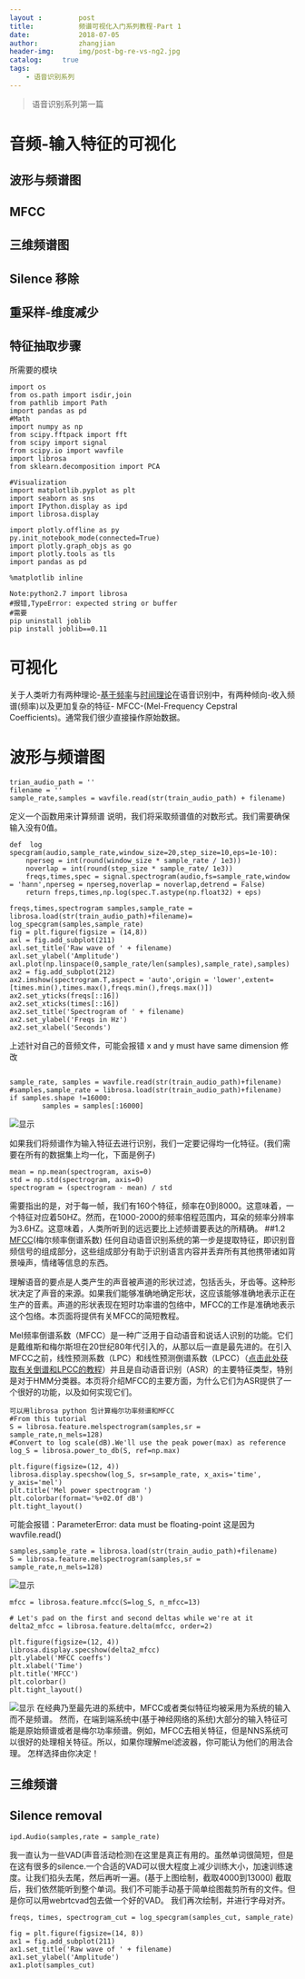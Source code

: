 ```yaml
---
layout :         post
title:           频谱可视化入门系列教程-Part 1
date:            2018-07-05
author:          zhangjian
header-img:      img/post-bg-re-vs-ng2.jpg
catalog:     true
tags:
    - 语音识别系列
---
```

> 语音识别系列第一篇


# 音频-输入特征的可视化
## 波形与频谱图
## MFCC
## 三维频谱图
## Silence 移除
## 重采样-维度减少
## 特征抽取步骤
所需要的模块
```
import os
from os.path import isdir,join
from pathlib import Path
import pandas as pd
#Math
import numpy as np
from scipy.fftpack import fft
from scipy import signal
from scipy.io import wavfile
import librosa
from sklearn.decomposition import PCA

#Visualization
import matplotlib.pyplot as plt
import seaborn as sns
import IPython.display as ipd
import librosa.display

import plotly.offline as py
py.init_notebook_mode(connected=True)
import plotly.graph_objs as go
import plotly.tools as tls
import pandas as pd

%matplotlib inline
```
```
Note:python2.7 import librosa
#报错,TypeError: expected string or buffer
#需要
pip uninstall joblib
pip install joblib==0.11
```
# 可视化
关于人类听力有两种理论-[基于频率](https://en.wikipedia.org/wiki/Place_theory_(hearing))与[时间理论](https://en.wikipedia.org/wiki/Temporal_theory_(hearing))在语音识别中，有两种倾向-收入频谱(频率)以及更加复杂的特征- MFCC-(Mel-Frequency Cepstral Coefficients)。通常我们很少直接操作原始数据。
# 波形与频谱图
```
trian_audio_path = ''
filename = ''
sample_rate,samples = wavfile.read(str(train_audio_path) + filename)
```
定义一个函数用来计算频谱
说明，我们将采取频谱值的对数形式。我们需要确保输入没有0值。
```
def  log specgram(audio,sample_rate,window_size=20,step_size=10,eps=1e-10):
    nperseg = int(round(window_size * sample_rate / 1e3))
    noverlap = int(round(step_size * sample_rate/ 1e3))
    freqs,times,spec = signal.spectrogram(audio,fs=sample_rate,window = 'hann',nperseg = nperseg,noverlap = noverlap,detrend = False)
    return freps,times,np.log(spec.T.astype(np.float32) + eps)
```

```
freqs,times,spectrogram samples,sample_rate = librosa.load(str(train_audio_path)+filename)= log_specgram(samples,sample_rate)
fig = plt.figure(figsize = (14,8))
axl = fig.add_subplot(211)
axl.set_title('Raw wave of ' + filename)
axl.set_ylabel('Amplitude')
axl.plot(np.linspace(0,sample_rate/len(samples),sample_rate),samples)
ax2 = fig.add_subplot(212)
ax2.imshow(spectrogram.T,aspect = 'auto',origin = 'lower',extent=[times.min(),times.max(),freqs.min(),freqs.max()])
ax2.set_yticks(freqs[::16])
ax2.set_xticks(times[::16])
ax2.set_title('Spectrogram of ' + filename)
ax2.set_ylabel('Freqs in Hz')
ax2.set_xlabel('Seconds')

```
上述针对自己的音频文件，可能会报错 x and y must have same dimension
修改
```

sample_rate, samples = wavfile.read(str(train_audio_path)+filename)
#samples,sample_rate = librosa.load(str(train_audio_path)+filename)
if samples.shape !=16000:
        samples = samples[:16000]
```
![显示](http://pbe1y6vc7.bkt.clouddn.com/1.png)

如果我们将频谱作为输入特征去进行识别，我们一定要记得均一化特征。(我们需要在所有的数据集上均一化，下面是例子)
```
mean = np.mean(spectrogram, axis=0)
std = np.std(spectrogram, axis=0)
spectrogram = (spectrogram - mean) / std

```
需要指出的是，对于每一帧，我们有160个特征，频率在0到8000。这意味着，一个特征对应着50HZ。然而，在1000-2000的频率倍程范围内，耳朵的频率分辨率为3.6HZ。这意味着，人类所听到的远远要比上述频谱要表达的所精确。
##1.2 [MFCC](http://practicalcryptography.com/miscellaneous/machine-learning/guide-mel-frequency-cepstral-coefficients-mfccs/)(梅尔频率倒谱系数)
任何自动语音识别系统的第一步是提取特征，即识别音频信号的组成部分，这些组成部分有助于识别语言内容并丢弃所有其他携带诸如背景噪声，情绪等信息的东西。

理解语音的要点是人类产生的声音被声道的形状过滤，包括舌头，牙齿等。这种形状决定了声音的来源。如果我们能够准确地确定形状，这应该能够准确地表示正在生产的音素。声道的形状表现在短时功率谱的包络中，MFCC的工作是准确地表示这个包络。本页面将提供有关MFCC的简短教程。

Mel频率倒谱系数（MFCC）是一种广泛用于自动语音和说话人识别的功能。它们是戴维斯和梅尔斯坦在20世纪80年代引入的，从那以后一直是最先进的。在引入MFCC之前，线性预测系数（LPC）和线性预测倒谱系数（LPCC）（[点击此处获取有关倒谱和LPCC的教程](http://www.practicalcryptography.com/miscellaneous/machine-learning/tutorial-cepstrum-and-lpccs/)）并且是自动语音识别（ASR）的主要特征类型，特别是对于HMM分类器。本页将介绍MFCC的主要方面，为什么它们为ASR提供了一个很好的功能，以及如何实现它们。

```
可以用librosa python 包计算梅尔功率频谱和MFCC
#From this tutorial
S = librosa.feature.melspectrogram(samples,sr = sample_rate,n_mels=128)
#Convert to log scale(dB).We'll use the peak power(max) as reference
log_S = librosa.power_to_db(S, ref=np.max)

plt.figure(figsize=(12, 4))
librosa.display.specshow(log_S, sr=sample_rate, x_axis='time', y_axis='mel')
plt.title('Mel power spectrogram ')
plt.colorbar(format='%+02.0f dB')
plt.tight_layout()
```
可能会报错：ParameterError: data must be floating-point
这是因为wavfile.read()
```
samples,sample_rate = librosa.load(str(train_audio_path)+filename)
S = librosa.feature.melspectrogram(samples,sr = sample_rate,n_mels=128)
```
![显示](http://pbe1y6vc7.bkt.clouddn.com/3.png)

```
mfcc = librosa.feature.mfcc(S=log_S, n_mfcc=13)

# Let's pad on the first and second deltas while we're at it
delta2_mfcc = librosa.feature.delta(mfcc, order=2)

plt.figure(figsize=(12, 4))
librosa.display.specshow(delta2_mfcc)
plt.ylabel('MFCC coeffs')
plt.xlabel('Time')
plt.title('MFCC')
plt.colorbar()
plt.tight_layout()
```
![显示](http://pbe1y6vc7.bkt.clouddn.com/4.png)
在经典乃至最先进的系统中，MFCC或者类似特征均被采用为系统的输入而不是频谱。
然而，在端到端系统中(基于神经网络的系统)大部分的输入特征可能是原始频谱或者是梅尔功率频谱。例如，MFCC去相关特征，但是NNS系统可以很好的处理相关特征。所以，如果你理解mel滤波器，你可能认为他们的用法合理。
怎样选择由你决定！
## 三维频谱
## Silence removal
```
ipd.Audio(samples,rate = sample_rate)
```
我一直认为一些VAD(声音活动检测)在这里是真正有用的。虽然单词很简短，但是在这有很多的silence.一个合适的VAD可以很大程度上减少训练大小，加速训练速度。让我们掐头去尾，然后再听一遍。(基于上图绘制，截取4000到13000)
截取后，我们依然能听到整个单词。我们不可能手动基于简单绘图裁剪所有的文件。但是你可以用webrtcvad包去做一个好的VAD。
我们再次绘制，并进行字母对齐。
```
freqs, times, spectrogram_cut = log_specgram(samples_cut, sample_rate)

fig = plt.figure(figsize=(14, 8))
ax1 = fig.add_subplot(211)
ax1.set_title('Raw wave of ' + filename)
ax1.set_ylabel('Amplitude')
ax1.plot(samples_cut)

```
























